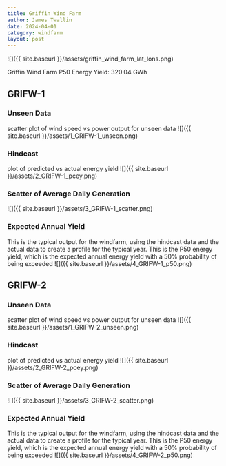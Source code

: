 ```yaml
---
title: Griffin Wind Farm
author: James Twallin
date: 2024-04-01
category: windfarm
layout: post
---
```

![]({{ site.baseurl }}/assets/griffin_wind_farm_lat_lons.png)

Griffin Wind Farm P50 Energy Yield: 320.04 GWh

GRIFW-1
-------------
### Unseen Data 
scatter plot of wind speed vs power output for unseen data
![]({{ site.baseurl }}/assets/1_GRIFW-1_unseen.png)
### Hindcast 
plot of predicted vs actual energy yield
![]({{ site.baseurl }}/assets/2_GRIFW-1_pcey.png)
### Scatter of Average Daily Generation 

![]({{ site.baseurl }}/assets/3_GRIFW-1_scatter.png)
### Expected Annual Yield 
This is the typical output for the windfarm, using the hindcast data and the actual data to create a profile for the typical year. This is the P50 energy yield, which is the expected annual energy yield with a 50% probability of being exceeded
![]({{ site.baseurl }}/assets/4_GRIFW-1_p50.png)

GRIFW-2
-------------
### Unseen Data 
scatter plot of wind speed vs power output for unseen data
![]({{ site.baseurl }}/assets/1_GRIFW-2_unseen.png)
### Hindcast 
plot of predicted vs actual energy yield
![]({{ site.baseurl }}/assets/2_GRIFW-2_pcey.png)
### Scatter of Average Daily Generation 

![]({{ site.baseurl }}/assets/3_GRIFW-2_scatter.png)
### Expected Annual Yield 
This is the typical output for the windfarm, using the hindcast data and the actual data to create a profile for the typical year. This is the P50 energy yield, which is the expected annual energy yield with a 50% probability of being exceeded
![]({{ site.baseurl }}/assets/4_GRIFW-2_p50.png)

